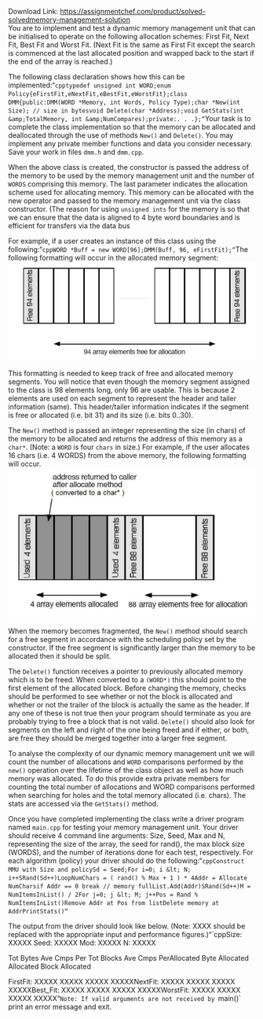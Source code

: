 Download Link: https://assignmentchef.com/product/solved-solvedmemory-management-solution
<br>
You are to implement and test a dynamic memory management unit that can be initialised to operate on the following allocation schemes: First Fit, Next Fit, Best Fit and Worst Fit. (Next Fit is the same as First Fit except the search is commenced at the last allocated position and wrapped back to the start if the end of the array is reached.)

The following class declaration shows how this can be implemented:“`cpptypedef unsigned int WORD;enum Policy{eFirstFit,eNextFit,eBestFit,eWorstFit};class DMM{public:DMM(WORD *Memory, int Words, Policy Type);char *New(int Size); // size in bytesvoid Delete(char *Address);void GetStats(int &amp;TotalMemory, int &amp;NumCompares);private:. . .};“`Your task is to complete the class implementation so that the memory can be allocated and deallocated through the use of methods `New()` and `Delete()`. You may implement any private member functions and data you consider necessary. Save your work in files `dmm.h` and `dmm.cpp`.

When the above class is created, the constructor is passed the address of the memory to be used by the memory management unit and the number of `WORDS` comprising this memory. The last parameter indicates the allocation scheme used for allocating memory. This memory can be allocated with the new operator and passed to the memory management unit via the class constructor. (The reason for using `unsigned ints` for the memory is so that we can ensure that the data is aligned to 4 byte word boundaries and is efficient for transfers via the data bus

For example, if a user creates an instance of this class using the following:“`cppWORD *Buff = new WORD[96];DMM(Buff, 96, eFirstFit);“`The following formatting will occur in the allocated memory segment:![g](https://github.com/GoldOne/See-pei-pei/blob/master/fig_bed/94%20array%20for%20allocation.png)

This formatting is needed to keep track of free and allocated memory segments. You will notice that even though the memory segment assigned to the class is 98 elements long, only 96 are usable. This is because 2 elements are used on each segment to represent the header and tailer information (same). This header/tailer information indicates if the segment is free or allocated (i.e. bit 31) and its size (i.e. bits 0..30).

The `New()` method is passed an integer representing the size (in chars) of the memory to be allocated and returns the address of this memory as a `char*`. (Note: a `WORD` is four `chars` in size.) For example, if the user allocates 16 chars (i.e. 4 WORDS) from the above memory, the following formatting will occur.![g](https://github.com/GoldOne/See-pei-pei/blob/master/fig_bed/4%2B88%20array%20allocation.png)

When the memory becomes fragmented, the `New()` method should search for a free segment in accordance with the scheduling policy set by the constructor. If the free segment is significantly larger than the memory to be allocated then it should be split.

The `Delete()` function receives a pointer to previously allocated memory which is to be freed. When converted to a `(WORD*)` this should point to the first element of the allocated block. Before changing the memory, checks should be performed to see whether or not the block is allocated and whether or not the trailer of the block is actually the same as the header. If any one of these is not true then your program should terminate as you are probably trying to free a block that is not valid. `Delete()` should also look for segments on the left and right of the one being freed and if either, or both, are free they should be merged together into a larger free segment.

To analyse the complexity of our dynamic memory management unit we will count the number of allocations and `WORD` comparisons performed by the `new()` operation over the lifetime of the class object as well as how much memory was allocated. To do this provide extra private members for counting the total number of allocations and WORD comparisons performed when searching for holes and the total memory allocated (i.e. chars). The stats are accessed via the `GetStats()` method.

Once you have completed implementing the class write a driver program named `main.cpp` for testing your memory management unit. Your driver should receive 4 command line arguments: Size, Seed, Max and N, representing the size of the array, the seed for rand(), the max block size (WORDS), and the number of iterations done for each test, respectively. For each algorithm (policy) your driver should do the following:“`cppConstruct MMU with Size and policySd = Seed;For i=0; i &lt; N; i++SRand(Sd++)LoopNumChars = ( rand() % Max + 1 ) * 4Addr = Allocate NumCharsif Addr == 0 break // memory fullList.Add(Addr)SRand(Sd++)M = NumItemsInList() / 2For j=0; j &lt; M; j++Pos = Rand % NumItemsInList()Remove Addr at Pos from listDelete memory at AddrPrintStats()“`

The output from the driver should look like below. (Note: XXXX should be replaced with the appropriate input and performance figures.)“`cppSize: XXXXX Seed: XXXXX Mod: XXXXX N: XXXXX

Tot Bytes Ave Cmps Per Tot Blocks Ave Cmps PerAllocated Byte Allocated Allocated Block Allocated

FirstFit: XXXXX XXXXX XXXXX XXXXXNextFit: XXXXX XXXXX XXXXX XXXXXBest_Fit: XXXXX XXXXX XXXXX XXXXXWorstFit: XXXXX XXXXX XXXXX XXXXX“`Note: If valid arguments are not received by `main()` print an error message and exit.